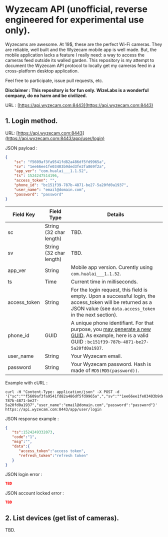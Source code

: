 # Wyzecam API (unofficial, reverse engineered for experimental use only).

Wyzecams are awesome. At 19$, these are the perfect Wi-Fi cameras. They are reliable, well built and the Wyzecam mobile app is well made. But, the mobile application lacks a feature I really need: a way to access the cameras feed outside its walled garden. This repository is my attempt to document the Wyzecam API protocol to locally get my cameras feed in a cross-platform desktop application.

Feel free to participate, issue pull requests, etc.

**Disclaimer : This repository is for fun only. WizeLabs is a wonderful company, do no harm and be civilized.**

URL : [https://api.wyzecam.com:8443](https://api.wyzecam.com:8443)

## 1. Login method.

URL: [https://api.wyzecam.com:8443](https://api.wyzecam.com:8443/app/user/login)

JSON payload : 

```json
{
    "sc": "f5609af3fa9541fd82a486df5fd9965a",
    "sv": "1ee66ee1fe03403b9ded3fe2fa869f2a",
    "app_ver": "com.hualai___1.1.52",
    "ts": 1524247514196,
    "access_token": "",
    "phone_id": "bc151f39-787b-4871-be27-5a20fd0a1937",
    "user_name": "email@domain.com",
    "password": "password"
}
```

Field Key  | Field Type | Details
------------- | ------------- | -------------
sc  | String (32 char length) | TBD.
sv  | String (32 char length) | TBD.
app_ver | String | Mobile app version. Curently using ```com.hualai___1.1.52```.
ts | Time | Current time in milliseconds.
access_token | String | For the login request, this field is empty. Upon a successful login, the access_token will be returned as a JSON value (see ```data.access_token``` in the next section).
phone_id | GUID | A unique phone identifiant. For that purpose, you [may generate a new GUID](https://www.guidgenerator.com/). As example, here is a valid GUID : ```bc151f39-787b-4871-be27-5a20fd0a1937```.
user_name | String | Your Wyzecam email.
password | String | Your Wyzecam password. Hash is made of ```MD5(MD5(password))```.


Example with cURL :

```curl
curl -H "Content-Type: application/json" -X POST -d '{"sc":""f5609af3fa9541fd82a486df5fd9965a",","sv":""1ee66ee1fe03403b9ded3fe2fa869f2a",","app_ver":"com.hualai___1.1.52","ts":1524248711789,"access_token":"","phone_id":"bc151f39-787b-4871-be27-5a20fd0a1937","user_name":"email@domain.com","password":"password"}' https://api.wyzecam.com:8443/app/user/login
```

JSON response example :


```json
{
   "ts":1524249332073,
   "code":"1",
   "msg":"",
   "data":{
      "access_token":"access token",
      "refresh_token":"refresh token"
   }
}

```

JSON login error :


```json
TBD

```

JSON account locked error :

```json
TBD

```

## 2. List devices (get list of cameras).

TBD.